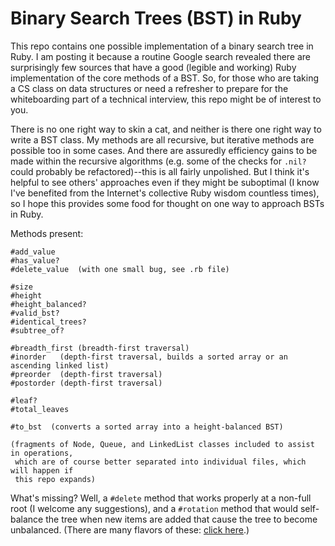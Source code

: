 # Binary Search Trees (BST) in Ruby

This repo contains one possible implementation of a binary search tree in Ruby. I am posting it because a routine Google search revealed there are surprisingly few sources that have a good (legible and working) Ruby implementation of the core methods of a BST. So, for those who are taking a CS class on data structures or need a refresher to prepare for the whiteboarding part of a technical interview, this repo might be of interest to you.

There is no one right way to skin a cat, and neither is there one right way to write a BST class. My methods are all recursive, but iterative methods are possible too in some cases. And there are assuredly efficiency gains to be made within the recursive algorithms (e.g. some of the checks for `.nil?` could probably be refactored)--this is all fairly unpolished. But I think it's helpful to see others' approaches even if they might be suboptimal (I know I've benefited from the Internet's collective Ruby wisdom countless times), so I hope this provides some food for thought on one way to approach BSTs in Ruby.

Methods present:
```
#add_value
#has_value?
#delete_value  (with one small bug, see .rb file)

#size
#height
#height_balanced?
#valid_bst?
#identical_trees?
#subtree_of?

#breadth_first (breadth-first traversal)
#inorder   (depth-first traversal, builds a sorted array or an ascending linked list)
#preorder  (depth-first traversal)
#postorder (depth-first traversal)

#leaf?
#total_leaves

#to_bst  (converts a sorted array into a height-balanced BST)

(fragments of Node, Queue, and LinkedList classes included to assist in operations,
 which are of course better separated into individual files, which will happen if
 this repo expands)
```

What's missing? Well, a `#delete` method that works properly at a non-full root (I welcome any suggestions), and a `#rotation` method that would self-balance the tree when new items are added that cause the tree to become unbalanced. (There are many flavors of these: [click here](https://en.wikipedia.org/wiki/Self-balancing_binary_search_tree).)